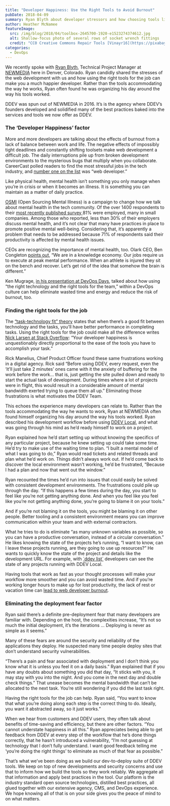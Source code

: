 ```yaml
---
title: "Developer Happiness: Use the Right Tools to Avoid Burnout"
pubDate: 2018-04-09
summary: Ryan Blyth about developer stressors and how choosing tools like DDEV can be important.
author: Heather McNamee
featureImage:
  src: /img/blog/2018/04/toolbox-2645700-1920-e1523274374612.jpg
  alt: Shallow-focus photo of several rows of socket wrench fittings
  credit: "CC0 Creative Commons Repair Tools [Vinayr16](https://pixabay.com/en/toolbox-socket-repair-tool-2645700/)"
categories:
  - DevOps
---
```


We recently spoke with [Ryan Blyth](https://newmediadenver.com/team/ryan-blyth/), Technical Project Manager at [NEWMEDIA](https://newmediadenver.com/about/) here in Denver, Colorado. Ryan candidly shared the stresses of the web development with us and how using the right tools for the job can make you a much happier developer. Rather than the tools accommodating the way he works, Ryan often found he was organizing his day around the way his tools worked.

DDEV was spun out of NEWMEDIA in 2016. It’s is the agency where DDEV’s founders developed and solidified many of the best practices baked into the services and tools we now offer as DDEV.

### The ‘Developer Happiness’ factor

More and more developers are talking about the effects of burnout from a lack of balance between work and life. The negative effects of impossibly tight deadlines and constantly shifting toolsets make web development a difficult job. The daily interruptions pile up from broken development environments to the mysterious bugs that multiply when you collaborate. CareerCast polled readers to find the most stressful jobs in the tech industry, and [number one on the list](https://www.cio.com/article/3030171/careers-staffing/the-8-most-stressful-jobs-in-tech.html) was “web developer.”

Like physical health, mental health isn’t something you only manage when you’re in crisis or when it becomes an illness. It is something you can maintain as a matter of daily practice.

[OSMI](https://osmihelp.org/) (Open Sourcing Mental Illness) is a campaign to change how we talk about mental health in the tech community. Of the over 1400 respondents to their [most recently published survey ](https://osmi.typeform.com/report/Ao6BTw/U76z)81% were employed, many in small companies. Among those who reported, less than 30% of their employers discuss mental health, and it’s not clear that many have practices in place to promote positive mental well-being. Considering that, it’s apparently a problem that needs to be addressed because 71% of respondents said their productivity is affected by mental health issues.

CEOs are recognizing the importance of mental health, too. Olark CEO, Ben Congleton [points out](https://medium.com/@OlarkLiveChat/its-2017-and-mental-health-is-still-an-issue-in-the-workplace-61efbef092f), “We are in a knowledge economy. Our jobs require us to execute at peak mental performance. When an athlete is injured they sit on the bench and recover. Let’s get rid of the idea that somehow the brain is different.”

Ken Mugrage, [in his presentation at DevOps Days](https://www.youtube.com/watch?v=qN4Mj7B1IV0), talked about how using “the right technology and the right tools for the team,” within a DevOps culture can help eliminate wasted time and energy and reduce the risk of burnout, too.

### Finding the right tools for the job

The [“task-technology fit” theory](https://www.jstor.org/stable/249668) states that when there’s a good fit between technology and the tasks, you’ll have better performance in completing tasks. Using the right tools for the job could make all the difference writes [Nick Larsen at Stack Overflow](https://stackoverflow.blog/2017/10/20/developer-happiness-right-tools-job/): “Your developer happiness is unquestionably directly proportional to the ease of the tools you have to accomplish your task.”

Rick Manelius, Chief Product Officer found these same frustrations working in a digital agency. Rick said “Before using DDEV, every request, even the ‘it’ll just take 2 minutes’ ones came with it the anxiety of buffering for the work before the work… that is, just getting the site pulled down and ready to start the actual task of development. During times where a lot of projects were in flight, this would result in a considerable amount of mental bandwidth exerted trying to queue them all up.” Eliminating those frustrations is what motivates the DDEV Team.

This echoes the experience many developers can relate to. Rather than the tools accommodating the way he wants to work, Ryan at NEWMEDIA often found himself organizing his day around the way his tools worked. Ryan described his development workflow before using [DDEV Local](https://ddev.ddev.com), and what was going through his mind as he’d ready himself to work on a project.

Ryan explained how he’d start setting up without knowing the specifics of any particular project, because he knew setting up could take some time. He’d try to make use of the waiting time to plan. “I built a mental model of what I was going to do,” Ryan would read tickets and related threads and plan what he’d work on. Things didn’t always work out. If he’d come back to discover the local environment wasn’t working, he’d be frustrated, “Because I had a plan and now that went out the window.”

Ryan recounted the times he’d run into issues that could easily be solved with consistent development environments. The frustrations could pile up through the day. “If this happens a few times during the day, you start to feel like you’re not getting anything done. And when you feel like you feel like you’re not getting anything done, you’re going to blame it on your tools.”

And if you’re not blaming it on the tools, you might be blaming it on other people. Better tooling and a consistent environment means you can improve communication within your team and with external contractors.

What he tries to do is eliminate “as many unknown variables as possible, so you can have a productive conversation, instead of a circular conversation.” He likes knowing the state of the projects he’s running, “I want to know, can I leave these projects running, are they going to use up resources?” He wants to quickly know the state of the project and details like the development URL. For example, with [\`ddev list\`](https://ddev.readthedocs.io/en/latest/users/cli-usage/#listing-project-information) developers can see the state of any projects running with DDEV Local.

Having tools that work as fast as your thought processes will make your workflow more smoother and you can avoid wasted time. And if you’re working longer hours to make up for lost productivity, the lack of rest or vacation time can [lead to web developer burnout](http://devopsagenda.techtarget.com/opinion/Undercapitalization-is-the-disease-developer-burnout-the-symptom).

### Eliminating the deployment fear factor

Ryan said there’s a definite pre-deployment fear that many developers are familiar with. Depending on the host, the complexities increase, “It’s not so much the initial deployment, it’s the iterations … Deploying is never as simple as it seems.”

Many of these fears are around the security and reliability of the applications they deploy. He suspected many time people deploy sites that don’t understand security vulnerabilities.

“There’s a pain and fear associated with deployment and I don’t think you know what it is unless you feel it on a daily basis.” Ryan explained that if you have any doubts about something you did that day, “It sticks with you, it may stay with you into the night. And you come in the next day and double check things.” That unease becomes the mental bandwidth that can’t be allocated to the next task. You’re still wondering if you did the last task right.

Having the right tools for the job can help. Ryan said, “You want to know that what you’re doing along each step is the correct thing to do. Ideally, you want it abstracted away, so it just works.”

When we hear from customers and DDEV users, they often talk about benefits of time-saving and efficiency, but there are other factors. “You cannot understate happiness in all this.” Ryan appreciates being able to get feedback from DDEV at every step of the workflow that he’s done things correctly, that he hasn’t introduced a vulnerability, “I’m not guessing at technology that I don’t fully understand. I want good feedback telling me ‘you’re doing the right things’ to eliminate as much of that fear as possible.”

That’s what we’ve been doing as we build our dev-to-deploy suite of DDEV tools. We keep on top of new developments and security concerns and use that to inform how we build the tools so they work reliably. We aggregate all that information and apply best practices in the tool. Our platform is the industry standard open source technologies, distilled best practices, all glued together with our extensive agency, CMS, and DevOps experience. We hope knowing all of that is on your side gives you the peace of mind to on what matters.
